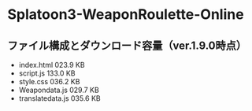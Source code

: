 # Splatoon3-WeaponRoulette-Online

## ファイル構成とダウンロード容量（ver.1.9.0時点）
- index.html       023.9  KB
- script.js        133.0  KB
- style.css        036.2  KB
- Weapondata.js    029.7  KB
- translatedata.js 035.6  KB

